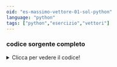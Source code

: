 ```yaml
---
oid: "es-massimo-vettore-01-sol-python"
language: "python"
tags: ["python","esercizio","vettori"]
---
```





### codice sorgente completo
<details>
<summary>Clicca per vedere il codice!</summary>

§ main.py

</details>
